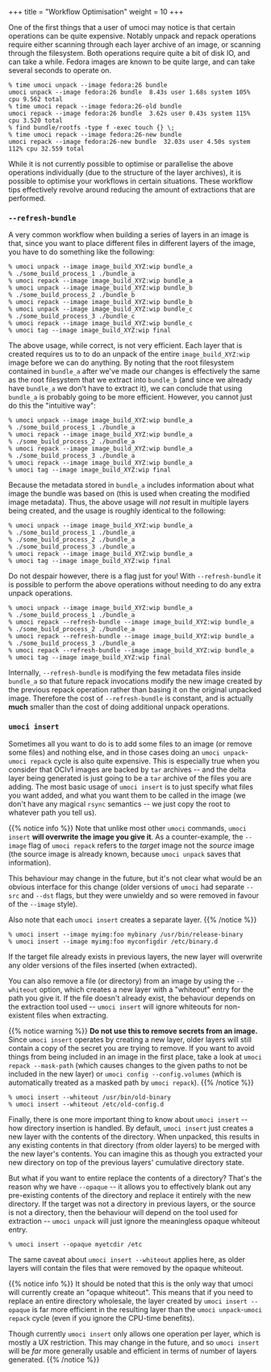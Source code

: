 +++
title = "Workflow Optimisation"
weight = 10
+++

One of the first things that a user of umoci may notice is that certain
operations can be quite expensive. Notably unpack and repack operations require
either scanning through each layer archive of an image, or scanning through the
filesystem. Both operations require quite a bit of disk IO, and can take a
while. Fedora images are known to be quite large, and can take several seconds
to operate on.

```text
% time umoci unpack --image fedora:26 bundle
umoci unpack --image fedora:26 bundle  8.43s user 1.68s system 105% cpu 9.562 total
% time umoci repack --image fedora:26-old bundle
umoci repack --image fedora:26 bundle  3.62s user 0.43s system 115% cpu 3.520 total
% find bundle/rootfs -type f -exec touch {} \;
% time umoci repack --image fedora:26-new bundle
umoci repack --image fedora:26-new bundle  32.03s user 4.50s system 112% cpu 32.559 total
```

While it is not currently possible to optimise or parallelise the above
operations individually (due to the structure of the layer archives), it is
possible to optimise your workflows in certain situations. These workflow tips
effectively revolve around reducing the amount of extractions that are
performed.

### `--refresh-bundle` ###

A very common workflow when building a series of layers in an image is that,
since you want to place different files in different layers of the image, you
have to do something like the following:

```text
% umoci unpack --image image_build_XYZ:wip bundle_a
% ./some_build_process_1 ./bundle_a
% umoci repack --image image_build_XYZ:wip bundle_a
% umoci unpack --image image_build_XYZ:wip bundle_b
% ./some_build_process_2 ./bundle_b
% umoci repack --image image_build_XYZ:wip bundle_b
% umoci unpack --image image_build_XYZ:wip bundle_c
% ./some_build_process_3 ./bundle_c
% umoci repack --image image_build_XYZ:wip bundle_c
% umoci tag --image image_build_XYZ:wip final
```

The above usage, while correct, is not very efficient. Each layer that is
created requires us to to do an unpack of the entire `image_build_XYZ:wip`
image before we can do anything. By noting that the root filesystem contained
in `bundle_a` after we've made our changes is effectively the same as the root
filesystem that we extract into `bundle_b` (and since we already have
`bundle_a` we don't have to extract it), we can conclude that using `bundle_a`
is probably going to be more efficient. However, you cannot just do this the
"intuitive way":

```text
% umoci unpack --image image_build_XYZ:wip bundle_a
% ./some_build_process_1 ./bundle_a
% umoci repack --image image_build_XYZ:wip bundle_a
% ./some_build_process_2 ./bundle_a
% umoci repack --image image_build_XYZ:wip bundle_a
% ./some_build_process_3 ./bundle_a
% umoci repack --image image_build_XYZ:wip bundle_a
% umoci tag --image image_build_XYZ:wip final
```

Because the metadata stored in `bundle_a` includes information about what image
the bundle was based on (this is used when creating the modified image
metadata). Thus, the above usage will *not* result in multiple layers being
created, and the usage is roughly identical to the following:

```text
% umoci unpack --image image_build_XYZ:wip bundle_a
% ./some_build_process_1 ./bundle_a
% ./some_build_process_2 ./bundle_a
% ./some_build_process_3 ./bundle_a
% umoci repack --image image_build_XYZ:wip bundle_a
% umoci tag --image image_build_XYZ:wip final
```

Do not despair however, there is a flag just for you! With `--refresh-bundle`
it is possible to perform the above operations without needing to do any extra
unpack operations.

```text
% umoci unpack --image image_build_XYZ:wip bundle_a
% ./some_build_process_1 ./bundle_a
% umoci repack --refresh-bundle --image image_build_XYZ:wip bundle_a
% ./some_build_process_2 ./bundle_a
% umoci repack --refresh-bundle --image image_build_XYZ:wip bundle_a
% ./some_build_process_3 ./bundle_a
% umoci repack --refresh-bundle --image image_build_XYZ:wip bundle_a
% umoci tag --image image_build_XYZ:wip final
```

Internally, `--refresh-bundle` is modifying the few metadata files inside
`bundle_a` so that future repack invocations modify the new image created by
the previous repack operation rather than basing it on the original unpacked
image. Therefore the cost of `--refresh-bundle` is constant, and is actually
**much** smaller than the cost of doing additional unpack operations.

### `umoci insert` ###

Sometimes all you want to do is to add some files to an image (or remove some
files) and nothing else, and in those cases doing an `umoci unpack`-`umoci
repack` cycle is also quite expensive. This is especially true when you
consider that OCIv1 images are backed by `tar` archives -- and the delta layer
being generated is just going to be a `tar` archive of the files you are
adding. The most basic usage of `umoci insert` is to just specify what files
you want added, and what you want them to be called in the image (we don't have
any magical `rsync` semantics -- we just copy the root to whatever path you
tell us).

{{% notice info %}}
Note that unlike most other `umoci` commands, `umoci insert` **will overwrite
the image you give it**. As a counter-example, the `--image` flag of `umoci
repack` refers to the *target* image not the *source* image (the source image
is already known, because `umoci unpack` saves that information).

This behaviour may change in the future, but it's not clear what would be an
obvious interface for this change (older versions of `umoci` had separate
`--src` and `--dst` flags, but they were unwieldy and so were removed in
favour of the `--image` style).

Also note that each `umoci insert` creates a separate layer.
{{% /notice %}}

```text
% umoci insert --image myimg:foo mybinary /usr/bin/release-binary
% umoci insert --image myimg:foo myconfigdir /etc/binary.d
```

If the target file already exists in previous layers, the new layer will
overwrite any older versions of the files inserted (when extracted).

You can also remove a file (or directory) from an image by using the
`--whiteout` option, which creates a new layer with a "whiteout" entry for the
path you give it. If the file doesn't already exist, the behaviour depends on
the extraction tool used -- `umoci insert` will ignore whiteouts for
non-existent files when extracting.

{{% notice warning %}}
**Do not use this to remove secrets from an image.** Since `umoci insert`
operates by creating a new layer, older layers will still contain a copy of the
secret you are trying to remove. If you want to avoid things from being
included in an image in the first place, take a look at `umoci repack
--mask-path` (which causes changes to the given paths to not be included in the
new layer) or `umoci config --config.volumes` (which is automatically treated
as a masked path by `umoci repack`).
{{% /notice %}}

```text
% umoci insert --whiteout /usr/bin/old-binary
% umoci insert --whiteout /etc/old-config.d
```

Finally, there is one more important thing to know about `umoci insert` -- how
directory insertion is handled. By default, `umoci insert` just creates a new
layer with the contents of the directory. When unpacked, this results in any
existing contents in that directory (from older layers) to be merged with the
new layer's contents. You can imagine this as though you extracted your new
directory on top of the previous layers' cumulative directory state.

But what if you want to entire replace the contents of a directory? That's the
reason why we have `--opaque` -- it allows you to effectively blank out any
pre-existing contents of the directory and replace it entirely with the new
directory. If the target was not a directory in previous layers, or the source
is not a directory, then the behaviour will depend on the tool used for
extraction -- `umoci unpack` will just ignore the meaningless opaque whiteout
entry.

```text
% umoci insert --opaque myetcdir /etc
```

The same caveat about `umoci insert --whiteout` applies here, as older layers
will contain the files that were removed by the opaque whiteout.

{{% notice info %}}
It should be noted that this is the only way that umoci will currently create
an "opaque whiteout". This means that if you need to replace an entire
directory wholesale, the layer created by `umoci insert --opaque` is far more
efficient in the resulting layer than the `umoci unpack`-`umoci repack` cycle
(even if you ignore the CPU-time benefits).

Though currently `umoci insert` only allows one operation per layer, which is
mostly a UX restriction. This may change in the future, and so `umoci insert`
will be *far* more generally usable and efficient in terms of number of layers
generated.
{{% /notice %}}
